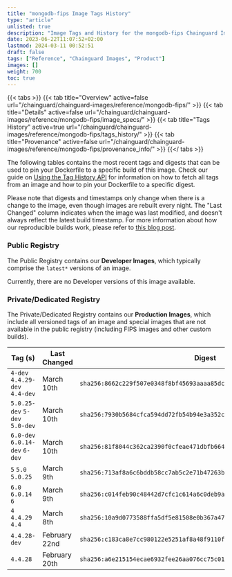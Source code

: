 ```yaml
---
title: "mongodb-fips Image Tags History"
type: "article"
unlisted: true
description: "Image Tags and History for the mongodb-fips Chainguard Image"
date: 2023-06-22T11:07:52+02:00
lastmod: 2024-03-11 00:52:51
draft: false
tags: ["Reference", "Chainguard Images", "Product"]
images: []
weight: 700
toc: true
---
```


{{< tabs >}}
{{< tab title="Overview" active=false url="/chainguard/chainguard-images/reference/mongodb-fips/" >}}
{{< tab title="Details" active=false url="/chainguard/chainguard-images/reference/mongodb-fips/image_specs/" >}}
{{< tab title="Tags History" active=true url="/chainguard/chainguard-images/reference/mongodb-fips/tags_history/" >}}
{{< tab title="Provenance" active=false url="/chainguard/chainguard-images/reference/mongodb-fips/provenance_info/" >}}
{{</ tabs >}}

The following tables contains the most recent tags and digests that can be used to pin your Dockerfile to a specific build of this image. Check our guide on [Using the Tag History API](/chainguard/chainguard-images/using-the-tag-history-api/) for information on how to fetch all tags from an image and how to pin your Dockerfile to a specific digest.

Please note that digests and timestamps only change when there is a change to the image, even though images are rebuilt every night. The "Last Changed" column indicates when the image was last modified, and doesn't always reflect the latest build timestamp. For more information about how our reproducible builds work, please refer to [this blog post](https://www.chainguard.dev/unchained/reproducing-chainguards-reproducible-image-builds).

### Public Registry
The Public Registry contains our **Developer Images**, which typically comprise the `latest*` versions of an image.

Currently, there are no Developer versions of this image available.

### Private/Dedicated Registry
The Private/Dedicated Registry contains our **Production Images**, which include all versioned tags of an image and special images that are not available in the public registry (including FIPS images and other custom builds).

| Tag (s)                         | Last Changed  | Digest                                                                    |
|---------------------------------|---------------|---------------------------------------------------------------------------|
|  `4-dev` `4.4.29-dev` `4.4-dev` | March 10th    | `sha256:8662c229f507e0348f8bf45693aaaa85dc47ceb0ac4c66048acf066803f2ee22` |
|  `5.0.25-dev` `5-dev` `5.0-dev` | March 10th    | `sha256:7930b5684cfca594dd72fb54b94e3a352c79cd626362a74f5e2ae1a862d591ef` |
|  `6.0-dev` `6.0.14-dev` `6-dev` | March 10th    | `sha256:81f8044c362ca2390f0cfeae471dbfb6641743f6f3508fbb2f0f861d2b873cfe` |
|  `5` `5.0` `5.0.25`             | March 9th     | `sha256:713af8a6c6bddb58cc7ab5c2e71b47263b5b7e2bfe38da4a0200e773d92fc69b` |
|  `6.0` `6.0.14` `6`             | March 9th     | `sha256:c014feb90c48442d7cfc1c614a6c0deb9acf0180074931994422ac45db9321dc` |
|  `4` `4.4.29` `4.4`             | March 8th     | `sha256:10a9d0773588ffa5df5e81508e0b367a477ad97bfd5cffeadca3a842e0e6ddc9` |
|  `4.4.28-dev`                   | February 22nd | `sha256:c183ca8e7cc980122e5251af8a48f9110fef33d826bf0a6a024433cf1c559e67` |
|  `4.4.28`                       | February 20th | `sha256:a6e215154ecae6932fee26aa076cc75c016376d42572a9a846579259404ec69c` |

